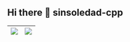 ## Hi there 👋 sinsoledad-cpp

<!--
**sinsoledad-cpp/sinsoledad-cpp** is a ✨ _special_ ✨ repository because its `README.md` (this file) appears on your GitHub profile.

Here are some ideas to get you started:

- 🔭 I’m currently working on ...
- 🌱 I’m currently learning ...
- 👯 I’m looking to collaborate on ...
- 🤔 I’m looking for help with ...
- 💬 Ask me about ...
- 📫 How to reach me: ...
- 😄 Pronouns: ...
- ⚡ Fun fact: ...
-->
| <img align="center" src="https://github-readme-stats.vercel.app/api?username=sinsoledad-cpp&show_icons=true&bg_color=#FFFFFF&icon_color=#97D6FF&title_color=#0D11A1&text_color=#0D1117&count_private=true" /> | <img align="center" src="https://github-readme-stats.vercel.app/api/top-langs/?username=sinsoledad-cpp&layout=compact&theme=buefy&hide_border=true&stats_format=bytes" /> |
| ------------- | ------------- |
